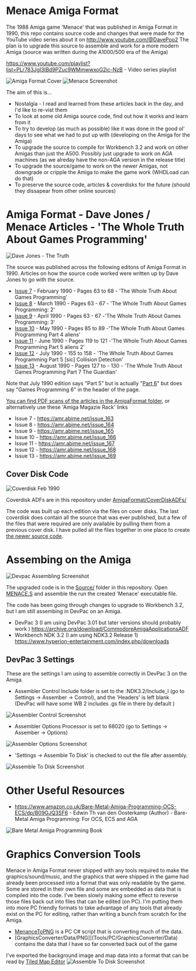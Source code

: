 # Menace Amiga Format

The 1988 Amiga game 'Menace' that was published in Amiga Format in 1990, this repo contains source code and changes that were made for the YouTube video series about it on http://www.youtube.com/@DavePoo2
 The plan is to upgrade this source to assemble and work for a more modern Amiga (source was written during the A1000/500 era of the Amiga)

https://www.youtube.com/playlist?list=PLr783JgI3IBd9PZuc9WMmwwxoG2ic-NzB - Video series playlist

![Amiga Format Cover](Images/AmigaFormatCover.png)
![Menace Screenshot](Images/MenaceScreenShot02.png)

The aim of this is...

* Nostalgia - I read and learned from these articles back in the day, and I'd like to re-vist them
* To look at some old Amiga source code, find out how it works and learn from it
* To try to develop (as much as possible) like it was done in the good ol' days to see what we had to put up with (developing on the Amiga for the Amiga)
* To upgrade the source to compile for Workbench 3.2 and work on other Amigas than just the A500. Possibly just upgrade to work on AGA machines (as we alreday have the non-AGA version in the release title)
* To upgrade the source/game to work on the newer Amigas, not downgrade or cripple the Amiga to make the game work (WHDLoad can do that)
* To preserve the source code, articles & coverdisks for the future (should they dissapear from other online sources)

# Amiga Format - Dave Jones / Menace Articles - 'The Whole Truth About Games Programming'

![Dave Jones - The Truth](Images/AmigaFormatArticleHeader.png)

The source was published across the following editons of Amiga Format in 1990. Articles on how the source code worked were written up by Dave Jones to go with the source.

* [Issue 7](AmigaFormat/AmigaFormat007-Feb90_DaveJonesLockerPart1.pdf) - February 1990 - Pages 63 to 68 - 'The Whole Truth About Games Programming'
* [Issue 8](AmigaFormat/AmigaFormat008-Mar90_DaveJonesLockerPart2.pdf) - March 1990 - Pages 63 - 67 - 'The Whole Truth About Games Programming: 2'
* [Issue 9](AmigaFormat/AmigaFormat009-Apr90_DaveJonesLockerPart3.pdf) - April 1990 - Pages 63 - 67 -'The Whole Truth About Games Programming: 3'
* [Issue 10](AmigaFormat/AmigaFormat010-May90_DaveJonesLockerPart4.pdf) - May 1990 - Pages 85 to 89 -'The Whole Truth About Games Programming Part 4 aliens'
* [Issue 11](AmigaFormat/AmigaFormat011-Jun90_DaveJonesLockerPart5.pdf) - June 1990 - Pages 119 to 121 -'The Whole Truth About Games Programming Part 5 aliens 2'
* [Issue 12](AmigaFormat/AmigaFormat012-Jul90_DaveJonesLockerPart6.pdf) - July 1990 - 155 to 158 - 'The Whole Truth About Games Programming Part 5 [sic] Collision Detection'
* [Issue 13](AmigaFormat/AmigaFormat013-Aug90_DaveJonesLockerPart7.pdf) - August 1990 - Pages 127 to - 130 - 'The Whole Truth About Games Programming Part 7 The Guardian'
 
Note that July 1990 edition says "Part 5" but is actually "[Part 6](AmigaFormat/AmigaFormat012-Jul90_DaveJonesLockerPart6.pdf)" but does say "Games Programming 6" in the header of the page.

 [You can find PDF scans of the articles in the AmigaFormat folder](AmigaFormat/), or alternatively use these 'Amiga Magazie Rack' links
* Issue 7 - https://amr.abime.net/issue_163
* Issue 8 - https://amr.abime.net/issue_164
* Issue 9 - https://amr.abime.net/issue_165
* Issue 10 - https://amr.abime.net/issue_166
* Issue 11 - https://amr.abime.net/issue_167
* Issue 12 - https://amr.abime.net/issue_168
* Issue 13 - https://amr.abime.net/issue_169

## Cover Disk Code

![Coverdisk Feb 1990](Images/Coverdisks/af07_1990_02_d1.jpg)

Coverdisk ADFs are in this repository under [AmigaFormat/CoverDiskADFs/](AmigaFormat/CoverDiskADFs)

The code was built up each edition via the files on cover disks.
The last coverdisk does contain all the source that was ever published, but a few of the files that were required are only available by pulling them from a previous cover disk.
I have pulled all the files together in one place to create [the newer source code](Source).

# Assembing on the Amiga

![Devpac Assembling Screenshot](Images/MenaceAssembedScreenShot.png)

The upgraded code is in the [Source/](Source) folder in this repository. Open [MENACE.S](Source/MENACE.S) and assemble the run the created 'Menace' executable file.

The code has been going through changes to upgrade to Workbench 3.2, but I am still assembing in DevPac on an Amiga.
* DevPac 3 (I am using DevPac 3.01 but later versions should probably work ) https://archive.org/download/CommodoreAmigaApplicationsADF
* Workbench NDK 3.2 (I am using NDK3.2 Release 1) https://www.hyperion-entertainment.com/index.php/downloads

## DevPac 3 Settings

These are the settings I am using to assemble correctly in DevPac 3 on the Amiga.

* Assembler Control Include folder is set to the :NDK3.2/Include_I (go to Settings -> Assember -> Control), and the 'Headers' is left blank (DevPac will have some WB 2 includes .gs file in there by default )

![Assembler Control Screenshot](Images/DevPac2_AssemblerControlSettings.png)

* Assembler Options Processor is set to 68020 (go to Settings -> Assember -> Options)

![Assembler Options Screenshot](Images/DevPac3_AssemberOptionsSettings.png)

* 'Settings -> Assemble To Disk' is checked to out the file after assembly.

![Assemble To Disk Screenshot](Images/DevPac3_AssembleToDisk.png)

# Other Useful Resources

* https://www.amazon.co.uk/Bare-Metal-Amiga-Programming-OCS-ECS/dp/B09GJQ3SF6 - Edwin Th van den Oosterkamp (Author) - Bare-Metal Amiga Programming: For OCS, ECS and AGA

![Bare Metal Amiga Programming Book](Images/BareMetalAmigaProgramming.jpg)

# Graphics Conversion Tools

Menace in Amiga Format never shipped with any tools required to make the graphics/sound/music, and the graphics that were shipped in the game had already been processed into a format that was only readable by the game. Some are stored in their own file and some are embedded as data that is compiled into the code.
I've been slowly making some effect to reverse those files back out into files that can be edited (on PC). I'm putting them into more PC friendly formats to take advantage of any tools that already exist on the PC for editing, rather than writing a bunch from scratch for the Amiga.

* [MenanceToPNG](Tools/PC/GraphicsConverter/MenaceToPNG/Program.cs) is a PC C# script that is converting much of the data.
* [GraphicsConverter/Data/PNG]](Tools/PC/GraphicsConverter/Data) contains the data that I have so far converted back out of the game

I've exported the background image and map data into a format that can be read by [Tiled Map Editor](https://www.mapeditor.org/)
![Assemble To Disk Screenshot](Images/TiledBackgroundLevel1.png)




